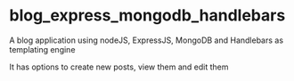 blog_express_mongodb_handlebars
===============================

A blog application using nodeJS, ExpressJS, MongoDB and Handlebars as templating engine

It has options to create new posts, view them and edit them
